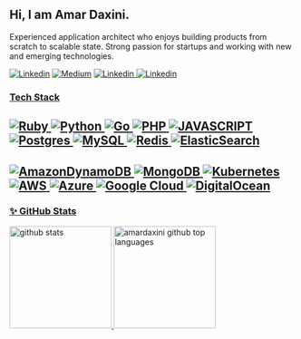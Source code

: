 
## Hi, I am Amar Daxini. 
 
Experienced application architect who enjoys building products from scratch to scalable state.
Strong passion for startups and working with new and emerging technologies.

<a href="https://www.linkedin.com/in/amardaxini/" rel="Linkedin">![Linkedin](https://img.shields.io/badge/LinkedIn-0077B5?style=for-the-badge&logo=linkedin&logoColor=white)</a>
<a href="https://amardaxini.medium.com/" rel="Blog">![Medium](https://img.shields.io/badge/Medium-12100E?style=for-the-badge&logo=medium&logoColor=white)</a>
<a href="http://paramitech.com" rel="Blog">![Linkedin](https://img.shields.io/badge/Wordpress-21759B?style=for-the-badge&logo=wordpress&logoColor=white)
 <a href="mailto:amardaxini@gmail.com" rel="Gmail">![Linkedin](https://img.shields.io/badge/Gmail-D14836?style=for-the-badge&logo=gmail&logoColor=white)

### Tech Stack

![Ruby](https://img.shields.io/badge/ruby-%23CC342D.svg?style=for-the-badge&logo=ruby&logoColor=white)
![Python](https://img.shields.io/badge/python-3670A0?style=for-the-badge&logo=python&logoColor=ffdd54)
![Go](https://img.shields.io/badge/go-%2300ADD8.svg?style=for-the-badge&logo=go&logoColor=white)
![PHP](https://img.shields.io/badge/php-%23777BB4.svg?style=for-the-badge&logo=php&logoColor=white)
![JAVASCRIPT](https://img.shields.io/badge/JavaScript-323330?style=for-the-badge&logo=javascript&logoColor=F7DF1E)
![Postgres](https://img.shields.io/badge/postgres-%23316192.svg?style=for-the-badge&logo=postgresql&logoColor=white)
![MySQL](https://img.shields.io/badge/mysql-%2300f.svg?style=for-the-badge&logo=mysql&logoColor=white)
![Redis](https://img.shields.io/badge/redis-%23DD0031.svg?style=for-the-badge&logo=redis&logoColor=white)
![ElasticSearch](https://img.shields.io/badge/-ElasticSearch-005571?style=for-the-badge&logo=elasticsearch)
--
![AmazonDynamoDB](https://img.shields.io/badge/Amazon%20DynamoDB-4053D6?style=for-the-badge&logo=Amazon%20DynamoDB&logoColor=white)
![MongoDB](https://img.shields.io/badge/MongoDB-%234ea94b.svg?style=for-the-badge&logo=mongodb&logoColor=white)
![Kubernetes](https://img.shields.io/badge/kubernetes-%23326ce5.svg?style=for-the-badge&logo=kubernetes&logoColor=white)
![AWS](https://img.shields.io/badge/AWS-%23FF9900.svg?style=for-the-badge&logo=amazon-aws&logoColor=white)
![Azure](https://img.shields.io/badge/azure-%230072C6.svg?style=for-the-badge&logo=azure-devops&logoColor=white)
![Google Cloud](https://img.shields.io/badge/GoogleCloud-%234285F4.svg?style=for-the-badge&logo=google-cloud&logoColor=white)
![DigitalOcean](https://img.shields.io/badge/DigitalOcean-%230167ff.svg?style=for-the-badge&logo=digitalOcean&logoColor=white)
---




### ✨ GitHub Stats

  <a href="https://github.com/amardaxini">
    <img height="180em" src="https://github-readme-stats.vercel.app/api?username=amardaxini&show_icons=true&theme=merko&count_private=true" alt="github stats" />
    <img height="180em" src="https://github-readme-stats.vercel.app/api/top-langs/?username=amardaxini&theme=merko&layout=compact&langs_count=8&hide=coldfusion,css,html,asp" alt="amardaxini github top languages" />
  </a>
  <br/>


